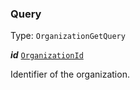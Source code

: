 

### Query

Type: `OrganizationGetQuery`



  
<article>

***id*** [`OrganizationId`](#organizationid) 

Identifier of the organization.

</article>

